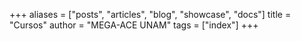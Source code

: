 +++
aliases = ["posts", "articles", "blog", "showcase", "docs"]
title = "Cursos"
author = "MEGA-ACE UNAM"
tags = ["index"]
+++
